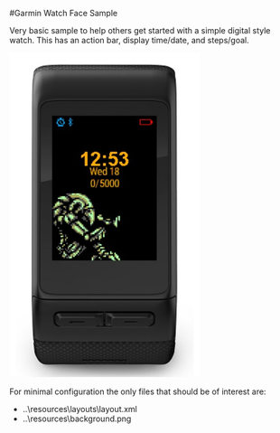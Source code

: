 #Garmin Watch Face Sample

Very basic sample to help others get started with a simple digital style watch. This has an action bar, display time/date, and steps/goal.

<img src="https://github.com/LambentFox/GarminWatchFaceSample/blob/master/preview.jpg?raw=true" />

For minimal configuration the only files that should be of interest are:
- ..\resources\layouts\layout.xml
- ..\resources\background.png 
